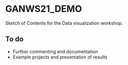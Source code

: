 # GANWS21_DEMO

Sketch of Contents for the Data visualization workshop.

## To do
- Further commenting and documentation 
- Example projects and presentation of results 
